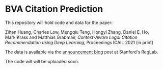 # BVA Citation Prediction

This repository will hold code and data for the paper:

Zihan Huang, Charles Low, Mengqiu Teng, Hongyi Zhang, Daniel E. Ho, Mark Krass and Matthias Grabmair, _Context-Aware Legal Citation Recommendation using Deep Learning_, Proceedings ICAIL 2021 (in print)

The data is available via the [announcement blog](https://reglab.stanford.edu/data/bva-case-citation-dataset/) post at Stanford's RegLab.

The code will will be uploaded soon.
